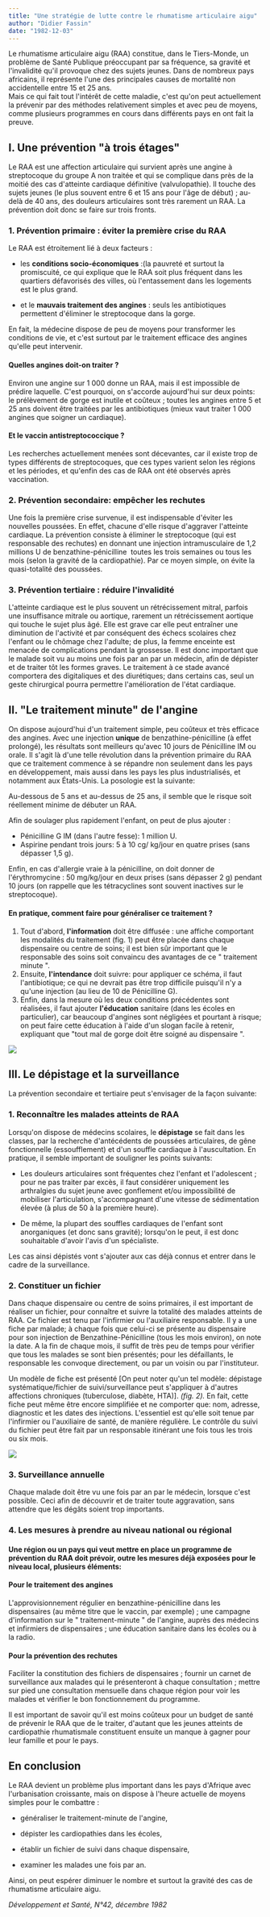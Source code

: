 ```yaml
---
title: "Une stratégie de lutte contre le rhumatisme articulaire aigu"
author: "Didier Fassin"
date: "1982-12-03"
---
```


<div class="teaser"><p>Le rhumatisme articulaire aigu (RAA) constitue, dans le Tiers-Monde, un problème de Santé Publique préoccupant par sa fréquence, sa gravité et l'invalidité qu'il provoque chez des sujets jeunes. Dans de nombreux pays africains, il représente l'une des principales causes de mortalité non accidentelle entre 15 et 25 ans.<br />
Mais ce qui fait tout l'intérêt de cette maladie, c'est qu'on peut actuellement la prévenir par des méthodes relativement simples et avec peu de moyens, comme plusieurs programmes en cours dans différents pays en ont fait la preuve.</p></div>

## I. Une prévention "à trois étages"

Le RAA est une affection articulaire qui survient après une angine à streptocoque du groupe A non traitée et qui se complique dans près de la moitié des cas d'atteinte cardiaque définitive (valvulopathie). Il touche des sujets jeunes (le plus souvent entre 6 et 15 ans pour l'âge de début) ; au-delà de 40 ans, des douleurs articulaires sont très rarement un RAA. La prévention doit donc se faire sur trois fronts.

### 1. Prévention primaire : éviter la première crise du RAA

Le RAA est étroitement lié à deux facteurs :

*   les **conditions socio-économiques** :(la pauvreté et surtout la promiscuité, ce qui explique que le RAA soit plus fréquent dans les quartiers défavorisés des villes, où l'entassement dans les logements est le plus grand.

*   et le **mauvais traitement des angines** : seuls les antibiotiques permettent d'éliminer le streptocoque dans la gorge.

En fait, la médecine dispose de peu de moyens pour transformer les conditions de vie, et c'est surtout par le traitement efficace des angines qu'elle peut intervenir.

#### Quelles angines doit-on traiter ?

Environ une angine sur 1 000 donne un RAA, mais il est impossible de prédire laquelle. C'est pourquoi, on s'accorde aujourd'hui sur deux points: le prélèvement de gorge est inutile et coûteux ; toutes les angines entre 5 et 25 ans doivent être traitées par les antibiotiques (mieux vaut traiter 1 000 angines que soigner un cardiaque).

#### Et le vaccin antistreptococcique ?

Les recherches actuellement menées sont décevantes, car il existe trop de types différents de streptocoques, que ces types varient selon les régions et les périodes, et qu'enfin des cas de RAA ont été observés après vaccination.

### 2. Prévention secondaire: empêcher les rechutes

Une fois la première crise survenue, il est indispensable d'éviter les nouvelles poussées. En effet, chacune d'elle risque d'aggraver l'atteinte cardiaque. La prévention consiste à éliminer le streptocoque (qui est responsable des rechutes) en donnant une injection intramusculaire de 1,2 millions U de benzathine-pénicilline  toutes les trois semaines ou tous les mois (selon la gravité de la cardiopathie). Par ce moyen simple, on évite la quasi-totalité des poussées.

### 3. Prévention tertiaire : réduire l'invalidité

L'atteinte cardiaque est le plus souvent un rétrécissement mitral, parfois une insuffisance mitrale ou aortique, rarement un rétrécissement aortique qui touche le sujet plus âgé. Elle est grave car elle peut entraîner une diminution de l'activité et par conséquent des échecs scolaires chez l'enfant ou le chômage chez l'adulte; de plus, la femme enceinte est menacée de complications pendant la grossesse. Il est donc important que le malade soit vu au moins une fois par an par un médecin, afin de dépister et de traiter tôt les formes graves. Le traitement à ce stade avancé comportera des digitaliques et des diurétiques; dans certains cas, seul un geste chirurgical pourra permettre l'amélioration de l'état cardiaque.

## II. "Le traitement minute" de l'angine

On dispose aujourd'hui d'un traitement simple, peu coûteux et très efficace des angines. Avec une injection **unique** de benzathine-pénicilline (à effet prolongé), les résultats sont meilleurs qu'avec 10 jours de Pénicilline IM ou orale. Il s'agit là d'une telle révolution dans la prévention primaire du RAA que ce traitement commence à se répandre non seulement dans les pays en développement, mais aussi dans les pays les plus industrialisés, et notamment aux États-Unis. La posologie est la suivante:

Au-dessous de 5 ans et au-dessus de 25 ans, il semble que le risque soit réellement minime de débuter un RAA.

Afin de soulager plus rapidement l'enfant, on peut de plus ajouter :

*   Pénicilline G IM (dans l'autre fesse): 1 million U.  
*   Aspirine pendant trois jours: 5 à 10 cg/ kg/jour en quatre prises (sans dépasser 1,5 g).

Enfin, en cas d'allergie vraie à la pénicilline, on doit donner de l'érythromycine : 50 mg/kg/jour en deux prises (sans dépasser 2 g) pendant 10 jours (on rappelle que les tétracyclines sont souvent inactives sur le streptocoque).

#### En pratique, comment faire pour généraliser ce traitement ?

1.  Tout d'abord, **l'information** doit être diffusée : une affiche comportant les modalités du traitement (fig. 1) peut être placée dans chaque dispensaire ou centre de soins; il est bien sûr important que le responsable des soins soit convaincu des avantages de ce " traitement minute ".  
2.  Ensuite, **l'intendance** doit suivre: pour appliquer ce schéma, il faut l'antibiotique; ce qui ne devrait pas être trop difficile puisqu'il n'y a qu'une injection (au lieu de 10 de Pénicilline G).  
3.  Enfin, dans la mesure où les deux conditions précédentes sont réalisées, il faut ajouter **l'éducation** sanitaire (dans les écoles en particulier), car beaucoup d'angines sont négligées et pourtant à risque; on peut faire cette éducation à l'aide d'un slogan facile à retenir, expliquant que "tout mal de gorge doit être soigné au dispensaire ".


![](i64-1.jpg)


## III. Le dépistage et la surveillance

La prévention secondaire et tertiaire peut s'envisager de la façon suivante:

### 1. Reconnaître les malades atteints de RAA

Lorsqu'on dispose de médecins scolaires, le **dépistage** se fait dans les classes, par la recherche d'antécédents de poussées articulaires, de gêne fonctionnelle (essoufflement) et d'un souffle cardiaque à l'auscultation. En pratique, il semble important de souligner les points suivants:

*   Les douleurs articulaires sont fréquentes chez l'enfant et l'adolescent ; pour ne pas traiter par excès, il faut considérer uniquement les arthralgies du sujet jeune avec gonflement et/ou impossibilité de mobiliser l'articulation, s'accompagnant d'une vitesse de sédimentation élevée (à plus de 50 à la première heure).

*   De même, la plupart des souffles cardiaques de l'enfant sont anorganiques (et donc sans gravité); lorsqu'on le peut, il est donc souhaitable d'avoir l'avis d'un spécialiste.

Les cas ainsi dépistés vont s'ajouter aux cas déjà connus et entrer dans le cadre de la surveillance.

### 2. Constituer un fichier

Dans chaque dispensaire ou centre de soins primaires, il est important de réaliser un fichier, pour connaître et suivre la totalité des malades atteints de RAA. Ce fichier est tenu par l'infirmier ou l'auxiliaire responsable. Il y a une fiche par malade; à chaque fois que celui-ci se présente au dispensaire pour son injection de Benzathine-Pénicilline (tous les mois environ), on note la date. A la fin de chaque mois, il suffit de très peu de temps pour vérifier que tous les malades se sont bien présentés; pour les défaillants, le responsable les convoque directement, ou par un voisin ou par l'instituteur.

Un modèle de fiche est présenté [On peut noter qu'un tel modèle: dépistage systématique/fichier de suivi/surveillance peut s'appliquer à d'autres affections chroniques (tuberculose, diabète, HTA)]. _(fig. 2)._ En fait, cette fiche peut même être encore simplifiée et ne comporter que: nom, adresse, diagnostic et les dates des injections. L'essentiel est qu'elle soit tenue par l'infirmier ou l'auxiliaire de santé, de manière régulière. Le contrôle du suivi du fichier peut être fait par un responsable itinérant une fois tous les trois ou six mois.


![](i64-2.jpg)


### 3. Surveillance annuelle

Chaque malade doit être vu une fois par an par le médecin, lorsque c'est possible. Ceci afin de découvrir et de traiter toute aggravation, sans attendre que les dégâts soient trop importants.

### 4. Les mesures à prendre au niveau national ou régional

#### Une région ou un pays qui veut mettre en place un programme de prévention du RAA doit prévoir, outre les mesures déjà exposées pour le niveau local, plusieurs éléments:

#### **Pour le traitement des angines**

L'approvisionnement régulier en benzathine-pénicilline dans les dispensaires (au même titre que le vaccin, par exemple) ; une campagne d'information sur le " traitement-minute " de l'angine, auprès des médecins et infirmiers de dispensaires ; une éducation sanitaire dans les écoles ou à la radio.

#### Pour la prévention des rechutes

Faciliter la constitution des fichiers de dispensaires ; fournir un carnet de surveillance aux malades qui le présenteront à chaque consultation ; mettre sur pied une consultation mensuelle dans chaque région pour voir les malades et vérifier le bon fonctionnement du programme.

Il est important de savoir qu'il est moins coûteux pour un budget de santé de prévenir le RAA que de le traiter, d'autant que les jeunes atteints de cardiopathie rhumatismale constituent ensuite un manque à gagner pour leur famille et pour le pays.

## En conclusion

Le RAA devient un problème plus important dans les pays d'Afrique avec l'urbanisation croissante, mais on dispose à l'heure actuelle de moyens simples pour le combattre :

*   généraliser le traitement-minute de l'angine,

*   dépister les cardiopathies dans les écoles,

*   établir un fichier de suivi dans chaque dispensaire,

*   examiner les malades une fois par an.

Ainsi, on peut espérer diminuer le nombre et surtout la gravité des cas de rhumatisme articulaire aigu.

_Développement et Santé, N°42, décembre 1982_